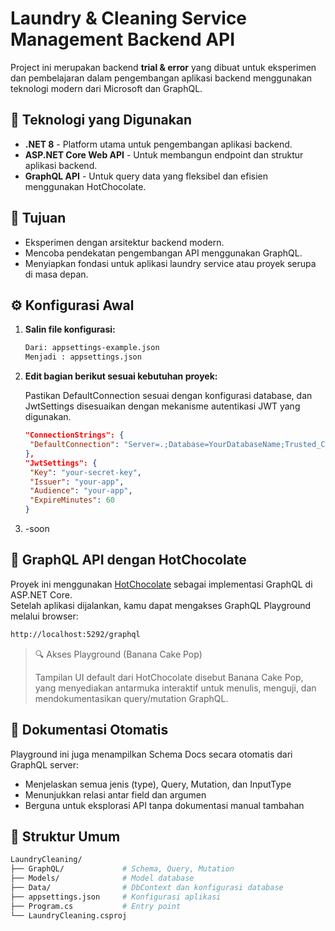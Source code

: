 # Laundry & Cleaning Service Management Backend API

Project ini merupakan backend **trial & error** yang dibuat untuk eksperimen dan pembelajaran dalam pengembangan aplikasi backend menggunakan teknologi modern dari Microsoft dan GraphQL.

## 🔧 Teknologi yang Digunakan

- **.NET 8** - Platform utama untuk pengembangan aplikasi backend.
- **ASP.NET Core Web API** - Untuk membangun endpoint dan struktur aplikasi backend.
- **GraphQL API** - Untuk query data yang fleksibel dan efisien menggunakan HotChocolate.

## 🚀 Tujuan

- Eksperimen dengan arsitektur backend modern.
- Mencoba pendekatan pengembangan API menggunakan GraphQL.
- Menyiapkan fondasi untuk aplikasi laundry service atau proyek serupa di masa depan.

## ⚙️ Konfigurasi Awal
1. **Salin file konfigurasi:**
   ```bash
   Dari: appsettings-example.json
   Menjadi : appsettings.json
   ```
2. **Edit bagian berikut sesuai kebutuhan proyek:**
   
   Pastikan DefaultConnection sesuai dengan konfigurasi database, dan JwtSettings disesuaikan dengan mekanisme autentikasi JWT yang digunakan.
   ```json
   "ConnectionStrings": {
    "DefaultConnection": "Server=.;Database=YourDatabaseName;Trusted_Connection=True;"
   },
   "JwtSettings": {
    "Key": "your-secret-key",
    "Issuer": "your-app",
    "Audience": "your-app",
    "ExpireMinutes": 60
   }
   ```
3. -soon

## 🍫 GraphQL API dengan HotChocolate
Proyek ini menggunakan [HotChocolate](https://chillicream.com/docs/hotchocolate/v15) sebagai implementasi GraphQL di ASP.NET Core. <br />
Setelah aplikasi dijalankan, kamu dapat mengakses GraphQL Playground melalui browser:
```bash
http://localhost:5292/graphql
```
> 🔍 Akses Playground (Banana Cake Pop)
> 
> Tampilan UI default dari HotChocolate disebut Banana Cake Pop, yang menyediakan antarmuka interaktif untuk menulis, menguji, dan mendokumentasikan query/mutation GraphQL.

## 📘 Dokumentasi Otomatis
Playground ini juga menampilkan Schema Docs secara otomatis dari GraphQL server:
- Menjelaskan semua jenis (type), Query, Mutation, dan InputType
- Menunjukkan relasi antar field dan argumen
- Berguna untuk eksplorasi API tanpa dokumentasi manual tambahan

## 📁 Struktur Umum

```bash
LaundryCleaning/
├── GraphQL/             # Schema, Query, Mutation
├── Models/              # Model database
├── Data/                # DbContext dan konfigurasi database
├── appsettings.json     # Konfigurasi aplikasi
├── Program.cs           # Entry point
└── LaundryCleaning.csproj
```

